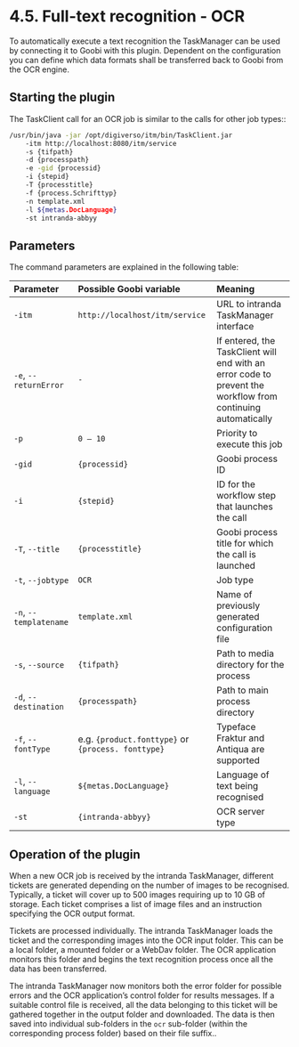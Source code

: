 # 4.5. Full-text recognition - OCR

To automatically execute a text recognition the TaskManager can be used by connecting it to Goobi with this plugin. Dependent on the configuration you can define which data formats shall be transferred back to Goobi from the OCR engine.

## Starting the plugin

The TaskClient call for an OCR job is similar to the calls for other job types::

```bash
/usr/bin/java -jar /opt/digiverso/itm/bin/TaskClient.jar 
    -itm http://localhost:8080/itm/service 
    -s {tifpath} 
    -d {processpath} 
    -e -gid {processid} 
    -i {stepid} 
    -T {processtitle} 
    -f {process.Schrifttyp} 
    -n template.xml 
    -l ${metas.DocLanguage} 
    -st intranda-abbyy
```

## Parameters

The command parameters are explained in the following table:

| Parameter | Possible Goobi variable | Meaning |
| :--- | :--- | :--- |
| `-itm` | `http://localhost/itm/service` | URL to intranda TaskManager interface |
| `-e`, `--returnError` | `-` | If entered, the TaskClient will end with an error code to prevent the workflow from continuing automatically |
| `-p` | `0 – 10` | Priority to execute this job |
| `-gid` | `{processid}` | Goobi process ID |
| `-i` | `{stepid}` | ID for the workflow step that launches the call |
| `-T`, `--title` | `{processtitle}` | Goobi process title for which the call is launched |
| `-t`, `--jobtype` | `OCR` | Job type |
| `-n`, `--templatename` | `template.xml` | Name of previously generated configuration file |
| `-s`, `--source` | `{tifpath}` | Path to media directory for the process |
| `-d`, `--destination` | `{processpath}` | Path to main process directory |
| `-f`, `--fontType` | e.g. `{product.fonttype}` or `{process. fonttype}` | Typeface Fraktur and Antiqua are supported |
| `-l`, `--language` | `${metas.DocLanguage}` | Language of text being recognised |
| `-st` | `{intranda-abbyy}` | OCR server type |

## Operation of the plugin

When a new OCR job is received by the intranda TaskManager, different tickets are generated depending on the number of images to be recognised. Typically, a ticket will cover up to 500 images requiring up to 10 GB of storage. Each ticket comprises a list of image files and an instruction specifying the OCR output format.

Tickets are processed individually. The intranda TaskManager loads the ticket and the corresponding images into the OCR input folder. This can be a local folder, a mounted folder or a WebDav folder. The OCR application monitors this folder and begins the text recognition process once all the data has been transferred.

The intranda TaskManager now monitors both the error folder for possible errors and the OCR application’s control folder for results messages. If a suitable control file is received, all the data belonging to this ticket will be gathered together in the output folder and downloaded. The data is then saved into individual sub-folders in the `ocr` sub-folder \(within the corresponding process folder\) based on their file suffix..

